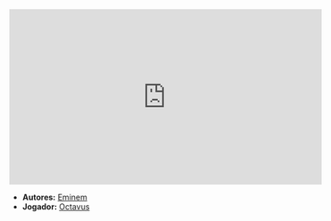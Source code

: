 <iframe width="560" height="315" src="https://www.youtube.com/embed/9dcVOmEQzKA?si=A10nq2lsazUapq5y" title="YouTube video player" frameborder="0" allow="accelerometer; autoplay; clipboard-write; encrypted-media; gyroscope; picture-in-picture; web-share" referrerpolicy="strict-origin-when-cross-origin" allowfullscreen></iframe>

- **Autores:** [Eminem](Eminem.md)
- **Jogador:** [Octavus](content/Jogadores/Octavus.md)